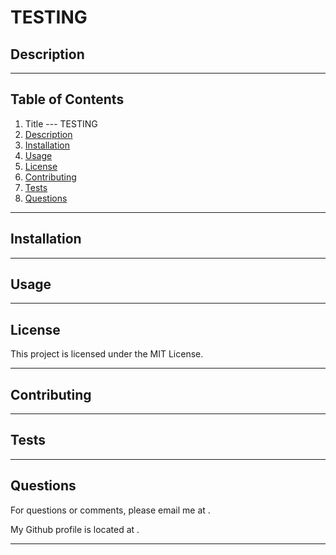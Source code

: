 
# TESTING
     

## Description





---


## Table of Contents


1. Title --- TESTING
2. [Description](#description)
3. [Installation](#installation)
4. [Usage](#usage)
5. [License](#license)
6. [Contributing](#contributing)
7. [Tests](#tests)
8. [Questions](#questions)


---


## Installation





---


## Usage





---


## License


This project is licensed under the MIT License.


---


## Contributing





---


## Tests





---


## Questions


For questions or comments, please email me at .

My Github profile is located at []().


---
